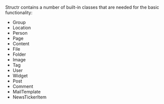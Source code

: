 Structr contains a number of built-in classes that are needed for the basic functionality:

* Group
* Location
* Person
* Page
* Content
* File
* Folder
* Image
* Tag
* User
* Widget
* Post
* Comment
* MailTemplate
* NewsTickerItem
